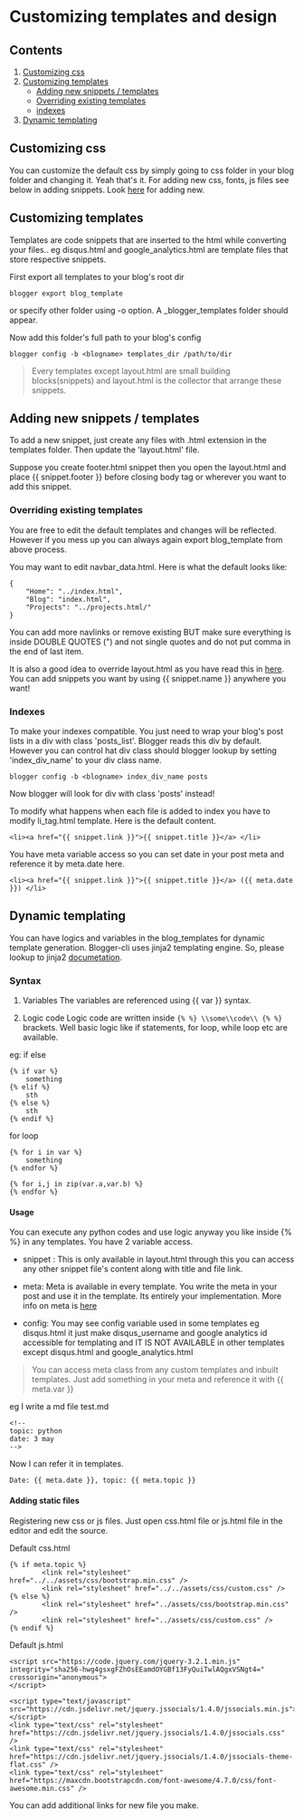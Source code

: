 # Customizing templates and design

## Contents
1. [Customizing css](#Customizing-css)
2. [Customizing templates](#Customizing-templates)
    - [Adding new snippets / templates](#Adding-new-snippets--templates)
    - [Overriding existing templates](#Overriding-existing-templates)
    - [indexes](#indexes)
3. [Dynamic templating](#Dynamic-templating)

## Customizing css
You can customize the default css by simply going to css folder in your blog folder and changing it. Yeah that's it. For adding new css, fonts, js files see below in adding snippets. Look [here](#adding-static-files) for adding new.

## Customizing templates
Templates are code snippets that are inserted to the html while converting your files.. eg disqus.html and google_analytics.html are template files that store respective snippets.

First export all templates to your blog's root dir
```
blogger export blog_template
```
or specify other folder using -o option. A \_blogger\_templates folder should appear.

Now add this folder's full path to your blog's config
```
blogger config -b <blogname> templates_dir /path/to/dir
```

> Every templates except layout.html are small building blocks(snippets) and layout.html is the collector that arrange these snippets.

## Adding new snippets / templates
To add a new snippet, just create any files with .html extension in the templates folder. Then update the 'layout.html' file.

Suppose you create footer.html snippet then you open the layout.html and place {{ snippet.footer }} before closing body tag or wherever you want to add this snippet.

### Overriding existing templates
You are free to edit the default templates and changes will be reflected. However if you mess up you can always again export blog_template from above process.

You may want to edit navbar_data.html. Here is what the default looks like:
```
{
    "Home": "../index.html",
    "Blog": "index.html",
    "Projects": "../projects.html/"
}
```
You can add more navlinks or remove existing BUT make sure everything is inside DOUBLE QUOTES (\") and not single quotes and do not put comma in the end of last item.

It is also a good idea to override layout.html as you have read this in [here](#Adding-new-snippets--templates). You can add snippets you want by using {{ snippet.name }} anywhere you want!


### Indexes
To make your indexes compatible. You just need to wrap your blog's post lists in a div with class 'posts_list'. Blogger reads this div by default. However you can control hat div class should blogger lookup by setting 'index\_div\_name' to your div class name.
```
blogger config -b <blogname> index_div_name posts
```
Now blogger will look for div with class 'posts' instead!

To modify what happens when each file is added to index you have to modify li\_tag.html template. Here is the default content.
```
<li><a href="{{ snippet.link }}">{{ snippet.title }}</a> </li>
```
You have meta variable access so you can set date in your post meta and reference it by meta.date here.
```
<li><a href="{{ snippet.link }}">{{ snippet.title }}</a> ({{ meta.date }}) </li>
```

## Dynamic templating
You can have logics and variables in the blog_templates for dynamic template generation.
Blogger-cli uses jinja2 templating engine. So, please lookup to jinja2 [documetation](http://jinja.pocoo.org/docs/latest/).

### Syntax
1. Variables
The variables are referenced using {{ var }} syntax.

2. Logic code
Logic code are written inside ```{% %} \\some\\code\\ {% %}``` brackets. Well basic logic like if statements, for loop, while loop etc are available.

eg: if else
```
{% if var %}
    something
{% elif %}
    sth
{% else %}
    sth
{% endif %}
```
for loop
```
{% for i in var %}
    something
{% endfor %}

{% for i,j in zip(var.a,var.b) %}
{% endfor %}
```

#### Usage
You can execute any python codes and use logic anyway you like inside {% %} in any templates.
You have 2 variable access.
* snippet : This is only available in layout.html through this you can access any other snippet file's content along with title and file link.

* meta: Meta is available in every template. You write the meta in your post and use it in the template. Its entirely your implementation. More info on meta is [here](meta.md)

* config: You may see config variable used in some templates eg disqus.html it just make disqus_username and google analytics id accessible for templating and IT IS NOT AVAILABLE in other templates except disqus.html and google_analytics.html

> You can access meta class from any custom templates and inbuilt templates. Just add something in your meta and reference it with {{ meta.var }}

eg I write a md file
test.md
```
<!--
topic: python
date: 3 may
-->
```

Now I can refer it in templates.
```
Date: {{ meta.date }}, topic: {{ meta.topic }}
```

#### Adding static files
Registering new css or js files. Just open css.html file or js.html file in the editor and edit the source.

Default css.html
```
{% if meta.topic %}
        <link rel="stylesheet" href="../../assets/css/bootstrap.min.css" />
        <link rel="stylesheet" href="../../assets/css/custom.css" />
{% else %}
        <link rel="stylesheet" href="../assets/css/bootstrap.min.css" />
        <link rel="stylesheet" href="../assets/css/custom.css" />
{% endif %}
```
Default js.html
```
<script src="https://code.jquery.com/jquery-3.2.1.min.js" integrity="sha256-hwg4gsxgFZhOsEEamdOYGBf13FyQuiTwlAQgxVSNgt4=" crossorigin="anonymous">
</script>

<script type="text/javascript" src="https://cdn.jsdelivr.net/jquery.jssocials/1.4.0/jssocials.min.js"></script>
<link type="text/css" rel="stylesheet" href="https://cdn.jsdelivr.net/jquery.jssocials/1.4.0/jssocials.css" />
<link type="text/css" rel="stylesheet" href="https://cdn.jsdelivr.net/jquery.jssocials/1.4.0/jssocials-theme-flat.css" />
<link type="text/css" rel="stylesheet" href="https://maxcdn.bootstrapcdn.com/font-awesome/4.7.0/css/font-awesome.min.css" />
```
You can add additional links for new file you make.
